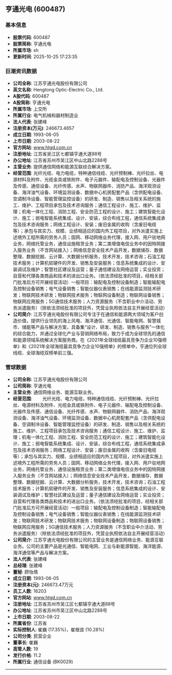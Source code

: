 ## 亨通光电 (600487)

### 基本信息

- **股票代码**: 600487
- **股票简称**: 亨通光电
- **所属市场**: sh
- **更新时间**: 2025-10-25 17:23:35

### 巨潮资讯数据

- **公司全称**: 江苏亨通光电股份有限公司
- **英文名称**: Hengtong Optic-Electric Co., Ltd.
- **A股代码**: 600487
- **A股简称**: 亨通光电
- **所属市场**: 上交所
- **所属行业**: 电气机械和器材制造业
- **法人代表**: 张建峰
- **注册资本(万元)**: 246673.4657
- **成立日期**: 1993-06-05
- **上市日期**: 2003-08-22
- **官方网站**: www.htgd.com.cn
- **注册地址**: 江苏省吴江区七都镇亨通大道88号
- **办公地址**: 江苏省苏州市吴江区中山北路2288号
- **主营业务**: 提供通信网络和能源互联综合解决方案。
- **经营范围**: 光纤光缆、电力电缆，特种通信线缆、光纤预制棒、光纤拉丝、电源材料及附件、光缆金具或铁附件、电子元器件、输配电及控制设备、光器件及传感、通信设备、光纤传感、水声、物联网器件、消防产品、海洋观测设备、海洋油气设备、环境监测设备、数据中心机房配套产品（含供配电设备、空调制冷设备、智能管理监控设备）的研发、制造、销售以及相关系统的施工、维护、工程项目承包及技术咨询服务；通信工程设计、施工、维护、监理；机电一体化工程、消防工程、安全防范工程的设计、施工；建筑智能化设计、施工；弱电智能系统集成、设计、安装，综合布线工程，通信系统集成承包及技术咨询服务；网络工程设计、安装；废旧金属的收购（含废旧电缆等）；承包与其实力、规模、业绩相适应的国内外工程项目，对外派遣实施上述境外工程所需的劳务人员；固网、移动网络业务代理，接入网、用户驻地网业务，网络托管业务，通信设施租赁业务；第二类增值电信业务中的因特网接入服务业务（不含网站接入）；网络信息安全技术产品开发，数据储存、数据整理、数据挖掘、云计算、大数据分析服务，技术开发，技术咨询；石油工程技术服务；计算机软硬件的开发、销售及安装服务；信息系统集成的设计、安装调试及维护；智慧社区建设及运营；量子通信建设及网络运营；实业投资；自营和代理各类商品和技术的进出口业务。（依法须经批准的项目，经相关部门批准后方可开展经营活动）一般项目：输配电及控制设备制造；智能输配电及控制设备销售；电气设备销售；智能仪器仪表销售；在线能源监测技术研发；物联网技术研发；物联网技术服务；物联网设备制造；物联网设备销售；物联网应用服务；5G通信技术服务；人力资源服务（不含职业中介活动、劳务派遣服务）（除依法须经批准的项目外，凭营业执照依法自主开展经营活动）
- **公司简介**: 江苏亨通光电股份有限公司专注于在通信和能源两大领域为客户创造价值，提供行业领先的海上风电、海洋通信、光通信、智能电网、智慧城市、储能等产品与解决方案，具备集“设计、研发、制造、销售与服务”一体化的综合能力，并通过全球化产业与营销网络布局，致力于成为全球领先的通信和能源领域系统解决方案服务商。在《2021年全球线缆最具竞争力企业10强榜单》和《2021年全球海缆最具竞争力企业10强榜单》的榜单中，亨通位列全球线缆、全球海缆双榜单前三强。

### 雪球数据

- **公司全称**: 江苏亨通光电股份有限公司
- **公司简称**: 亨通光电
- **主营业务**: 通信网络业务、能源互联业务。
- **经营范围**: 　　光纤光缆、电力电缆，特种通信线缆、光纤预制棒、光纤拉丝、电源材料及附件、光缆金具或铁附件、电子元器件、输配电及控制设备、光器件及传感、通信设备、光纤传感、水声、物联网器件、消防产品、海洋观测设备、海洋油气设备、环境监测设备、数据中心机房配套产品（含供配电设备、空调制冷设备、智能管理监控设备）的研发、制造、销售以及相关系统的施工、维护、工程项目承包及技术咨询服务；通信工程设计、施工、维护、监理；机电一体化工程、消防工程、安全防范工程的设计、施工；建筑智能化设计、施工；弱电智能系统集成、设计、安装，综合布线工程，通信系统集成承包及技术咨询服务；网络工程设计、安装；废旧金属的收购（含废旧电缆等）；承包与其实力、规模、业绩相适应的国内外工程项目，对外派遣实施上述境外工程所需的劳务人员；固网、移动网络业务代理，接入网、用户驻地网业务，网络托管业务，通信设施租赁业务；第二类增值电信业务中的因特网接入服务业务（不含网站接入）；网络信息安全技术产品开发，数据储存、数据整理、数据挖掘、云计算、大数据分析服务，技术开发，技术咨询；石油工程技术服务；计算机软硬件的开发、销售及安装服务；信息系统集成的设计、安装调试及维护；智慧社区建设及运营；量子通信建设及网络运营；实业投资；自营和代理各类商品和技术的进出口业务。（依法须经批准的项目，经相关部门批准后方可开展经营活动）一般项目：输配电及控制设备制造；智能输配电及控制设备销售；电气设备销售；智能仪器仪表销售；在线能源监测技术研发；物联网技术研发；物联网技术服务；物联网设备制造；物联网设备销售；物联网应用服务；5G通信技术服务；人力资源服务（不含职业中介活动、劳务派遣服务）（除依法须经批准的项目外，凭营业执照依法自主开展经营活动）
- **公司简介**: 江苏亨通光电股份有限公司的主营业务是通信网络业务、能源互联业务。公司的主要产品是光通信、智能电网、工业与新能源智能、海洋能源、海洋通信等产品与解决方案。
- **法人代表**: 张建峰
- **总经理**: 张建峰
- **董秘**: 顾怡倩
- **成立日期**: 1993-06-05
- **注册资本(元)**: 246673.47万元
- **员工人数**: 16203
- **官方网站**: www.htgd.com.cn
- **注册地址**: 江苏省苏州市吴江区七都镇亨通大道88号
- **办公地址**: 江苏省苏州市吴江区中山北路2288号
- **上市日期**: 2003-08-22
- **所属省份**: 江苏省
- **实际控制人**: 崔巍 (17.35%)，崔根良 (10.28%)
- **公司分类**: 民营企业
- **董事长**: 崔巍
- **高管人数**: 19
- **发行价格**: 11.2
- **所属行业**: 通信设备 (BK0029)

---